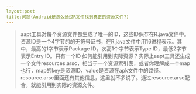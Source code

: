 ```yaml
---
layout:post
title:问题(Android是怎么通过R文件找到真正的资源文件?)
---
```

> aapt工具对每个资源文件都生成了唯一的ID，这些ID保存在R.java文件中。资源ID是一个4字节的的无符号证书，在R.java文件中用16进程表示。其中，最高的1字节表示Package ID，次高1个字节表示Type ID，最低2字节表示Entry ID。只有一个ID 如何能引用到实际资源？实际上aapt工具还生成一个文件resources.arsc，相当于一个资源索引表，或者你理解成一个map也行，map的key是资源ID，value是资源在apk文件中的路径。resource.arsc里面还有其他信息，这里就不多说了。通过resource.arsc配合，就能引用到实际的资源文件。  


